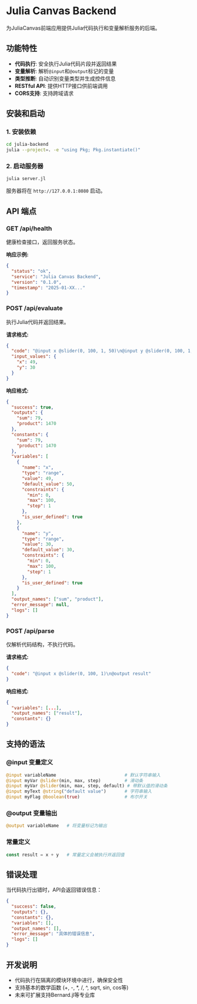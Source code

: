 # Julia Canvas Backend

为JuliaCanvas前端应用提供Julia代码执行和变量解析服务的后端。

## 功能特性

- **代码执行**: 安全执行Julia代码片段并返回结果
- **变量解析**: 解析`@input`和`@output`标记的变量
- **类型推断**: 自动识别变量类型并生成控件信息
- **RESTful API**: 提供HTTP接口供前端调用
- **CORS支持**: 支持跨域请求

## 安装和启动

### 1. 安装依赖

```bash
cd julia-backend
julia --project=. -e "using Pkg; Pkg.instantiate()"
```

### 2. 启动服务器

```bash
julia server.jl
```

服务器将在 `http://127.0.0.1:8080` 启动。

## API 端点

### GET /api/health

健康检查接口，返回服务状态。

**响应示例:**
```json
{
  "status": "ok",
  "service": "Julia Canvas Backend",
  "version": "0.1.0",
  "timestamp": "2025-01-XX..."
}
```

### POST /api/evaluate

执行Julia代码并返回结果。

**请求格式:**
```json
{
  "code": "@input x @slider(0, 100, 1, 50)\n@input y @slider(0, 100, 1, 30)\nconst sum = x + y\nconst product = x * y\n@output sum\n@output product",
  "input_values": {
    "x": 49,
    "y": 30
  }
}
```

**响应格式:**
```json
{
  "success": true,
  "outputs": {
    "sum": 79,
    "product": 1470
  },
  "constants": {
    "sum": 79,
    "product": 1470
  },
  "variables": [
    {
      "name": "x",
      "type": "range",
      "value": 49,
      "default_value": 50,
      "constraints": {
        "min": 0,
        "max": 100,
        "step": 1
      },
      "is_user_defined": true
    },
    {
      "name": "y",
      "type": "range", 
      "value": 30,
      "default_value": 30,
      "constraints": {
        "min": 0,
        "max": 100,
        "step": 1
      },
      "is_user_defined": true
    }
  ],
  "output_names": ["sum", "product"],
  "error_message": null,
  "logs": []
}
```

### POST /api/parse

仅解析代码结构，不执行代码。

**请求格式:**
```json
{
  "code": "@input x @slider(0, 100, 1)\n@output result"
}
```

**响应格式:**
```json
{
  "variables": [...],
  "output_names": ["result"],
  "constants": {}
}
```

## 支持的语法

### @input 变量定义

```julia
@input variableName                          # 默认字符串输入
@input myVar @slider(min, max, step)         # 滑动条
@input myVar @slider(min, max, step, default) # 带默认值的滑动条
@input myText @string("default value")       # 字符串输入
@input myFlag @boolean(true)                 # 布尔开关
```

### @output 变量输出

```julia
@output variableName   # 将变量标记为输出
```

### 常量定义

```julia
const result = x + y   # 常量定义会被执行并返回值
```

## 错误处理

当代码执行出错时，API会返回错误信息：

```json
{
  "success": false,
  "outputs": {},
  "constants": {},
  "variables": [],
  "output_names": [],
  "error_message": "具体的错误信息",
  "logs": []
}
```

## 开发说明

- 代码执行在隔离的模块环境中进行，确保安全性
- 支持基本的数学函数 (+, -, *, /, ^, sqrt, sin, cos等)
- 未来可扩展支持Bernard.jl等专业库 